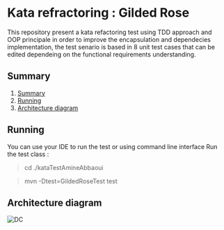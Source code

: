 # Kata refractoring : Gilded Rose
This repository present a kata refactoring test using TDD approach and OOP principale in order to improve the encapsulation and dependecies implementation, the test senario is based in 8 unit test cases that can be edited dependeing on the functional requirements understanding.

## Summary
1. [Summary](#Summary)
2. [Running](#Running)
3. [Architecture diagram](#Architecture-diagram)

## Running 
You can use your IDE to run the test or using command line interface
Run the test class :
> cd ./kataTestAmineAbbaoui

> mvn -Dtest=GildedRoseTest test


## Architecture diagram
![DC](https://user-images.githubusercontent.com/27635596/187435878-d444832a-c547-463a-a1c7-9db6d088e6b1.png)
